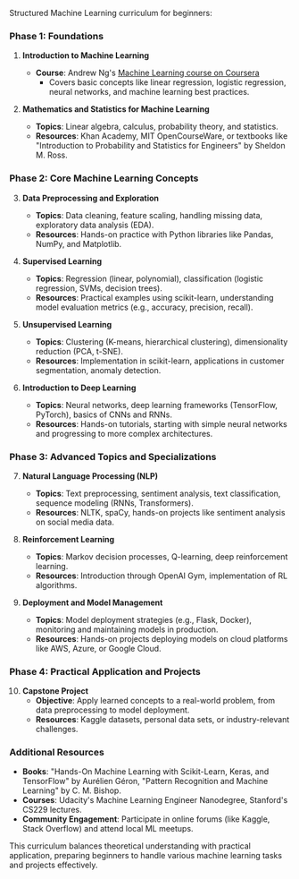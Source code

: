 Structured Machine Learning curriculum for beginners:

### Phase 1: Foundations

1. **Introduction to Machine Learning**
   - **Course**: Andrew Ng's [Machine Learning course on Coursera](https://www.coursera.org/learn/machine-learning)
     - Covers basic concepts like linear regression, logistic regression, neural networks, and machine learning best practices.

2. **Mathematics and Statistics for Machine Learning**
   - **Topics**: Linear algebra, calculus, probability theory, and statistics.
   - **Resources**: Khan Academy, MIT OpenCourseWare, or textbooks like "Introduction to Probability and Statistics for Engineers" by Sheldon M. Ross.

### Phase 2: Core Machine Learning Concepts

3. **Data Preprocessing and Exploration**
   - **Topics**: Data cleaning, feature scaling, handling missing data, exploratory data analysis (EDA).
   - **Resources**: Hands-on practice with Python libraries like Pandas, NumPy, and Matplotlib.

4. **Supervised Learning**
   - **Topics**: Regression (linear, polynomial), classification (logistic regression, SVMs, decision trees).
   - **Resources**: Practical examples using scikit-learn, understanding model evaluation metrics (e.g., accuracy, precision, recall).

5. **Unsupervised Learning**
   - **Topics**: Clustering (K-means, hierarchical clustering), dimensionality reduction (PCA, t-SNE).
   - **Resources**: Implementation in scikit-learn, applications in customer segmentation, anomaly detection.

6. **Introduction to Deep Learning**
   - **Topics**: Neural networks, deep learning frameworks (TensorFlow, PyTorch), basics of CNNs and RNNs.
   - **Resources**: Hands-on tutorials, starting with simple neural networks and progressing to more complex architectures.

### Phase 3: Advanced Topics and Specializations

7. **Natural Language Processing (NLP)**
   - **Topics**: Text preprocessing, sentiment analysis, text classification, sequence modeling (RNNs, Transformers).
   - **Resources**: NLTK, spaCy, hands-on projects like sentiment analysis on social media data.

8. **Reinforcement Learning**
   - **Topics**: Markov decision processes, Q-learning, deep reinforcement learning.
   - **Resources**: Introduction through OpenAI Gym, implementation of RL algorithms.

9. **Deployment and Model Management**
   - **Topics**: Model deployment strategies (e.g., Flask, Docker), monitoring and maintaining models in production.
   - **Resources**: Hands-on projects deploying models on cloud platforms like AWS, Azure, or Google Cloud.

### Phase 4: Practical Application and Projects

10. **Capstone Project**
    - **Objective**: Apply learned concepts to a real-world problem, from data preprocessing to model deployment.
    - **Resources**: Kaggle datasets, personal data sets, or industry-relevant challenges.

### Additional Resources

- **Books**: "Hands-On Machine Learning with Scikit-Learn, Keras, and TensorFlow" by Aurélien Géron, "Pattern Recognition and Machine Learning" by C. M. Bishop.
- **Courses**: Udacity's Machine Learning Engineer Nanodegree, Stanford's CS229 lectures.
- **Community Engagement**: Participate in online forums (like Kaggle, Stack Overflow) and attend local ML meetups.

This curriculum balances theoretical understanding with practical application, preparing beginners to handle various machine learning tasks and projects effectively.
